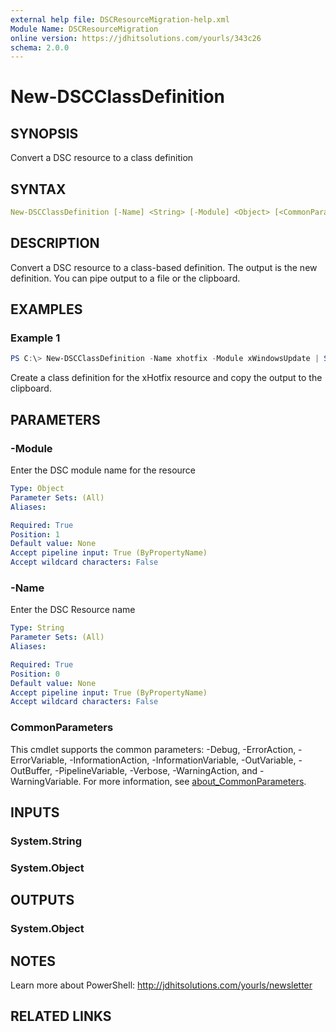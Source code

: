 ```yaml
---
external help file: DSCResourceMigration-help.xml
Module Name: DSCResourceMigration
online version: https://jdhitsolutions.com/yourls/343c26
schema: 2.0.0
---
```


# New-DSCClassDefinition

## SYNOPSIS

Convert a DSC resource to a class definition

## SYNTAX

```yaml
New-DSCClassDefinition [-Name] <String> [-Module] <Object> [<CommonParameters>]
```

## DESCRIPTION

Convert a DSC resource to a class-based definition. The output is the new definition. You can pipe output to a file or the clipboard.

## EXAMPLES

### Example 1

```powershell
PS C:\> New-DSCClassDefinition -Name xhotfix -Module xWindowsUpdate | Set-Clipboard
```

Create a class definition for the xHotfix resource and copy the output to the clipboard.

## PARAMETERS

### -Module

Enter the DSC module name for the resource

```yaml
Type: Object
Parameter Sets: (All)
Aliases:

Required: True
Position: 1
Default value: None
Accept pipeline input: True (ByPropertyName)
Accept wildcard characters: False
```

### -Name

Enter the DSC Resource name

```yaml
Type: String
Parameter Sets: (All)
Aliases:

Required: True
Position: 0
Default value: None
Accept pipeline input: True (ByPropertyName)
Accept wildcard characters: False
```

### CommonParameters

This cmdlet supports the common parameters: -Debug, -ErrorAction, -ErrorVariable, -InformationAction, -InformationVariable, -OutVariable, -OutBuffer, -PipelineVariable, -Verbose, -WarningAction, and -WarningVariable. For more information, see [about_CommonParameters](http://go.microsoft.com/fwlink/?LinkID=113216).

## INPUTS

### System.String

### System.Object

## OUTPUTS

### System.Object

## NOTES

Learn more about PowerShell: http://jdhitsolutions.com/yourls/newsletter

## RELATED LINKS
